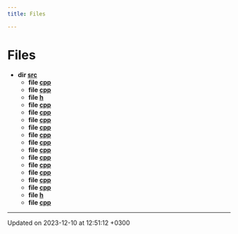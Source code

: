 ```yaml
---
title: Files

---
```


# Files




* **dir [src](Files/dir_68267d1309a1af8e8297ef4c3efbcdba.md#dir-src)** 
    * **file [cpp](Files/aggregation_8cpp.md#file-aggregation.cpp)** 
    * **file [cpp](Files/broker_8cpp.md#file-broker.cpp)** 
    * **file [h](Files/broker_8h.md#file-broker.h)** 
    * **file [cpp](Files/ccu_8cpp.md#file-ccu.cpp)** 
    * **file [cpp](Files/communication_8cpp.md#file-communication.cpp)** 
    * **file [cpp](Files/eaic_8cpp.md#file-eaic.cpp)** 
    * **file [cpp](Files/extinguishing_8cpp.md#file-extinguishing.cpp)** 
    * **file [cpp](Files/fmac_8cpp.md#file-fmac.cpp)** 
    * **file [cpp](Files/fps_8cpp.md#file-fps.cpp)** 
    * **file [cpp](Files/monitor_8cpp.md#file-monitor.cpp)** 
    * **file [cpp](Files/monitor__unittest_8cpp.md#file-monitor-unittest.cpp)** 
    * **file [cpp](Files/movement_8cpp.md#file-movement.cpp)** 
    * **file [cpp](Files/navigation_8cpp.md#file-navigation.cpp)** 
    * **file [cpp](Files/situation_8cpp.md#file-situation.cpp)** 
    * **file [cpp](Files/utils_8cpp.md#file-utils.cpp)** 
    * **file [h](Files/utils_8h.md#file-utils.h)** 
    * **file [cpp](Files/utils__unittest_8cpp.md#file-utils-unittest.cpp)** 



-------------------------------

Updated on 2023-12-10 at 12:51:12 +0300
